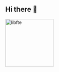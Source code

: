 ## Hi there 👋

<img width="150" height="150" alt="libfte" src="https://github.com/user-attachments/assets/0d41ff6a-8dce-45e2-adde-e666368c1906" />


<!--
**Marjo412/Marjo412** is a ✨ _special_ ✨ repository because its `README.md` (this file) appears on your GitHub profile.

Here are some ideas to get you started:

- 🔭 I’m currently working on ...
- 🌱 I’m currently learning ...
- 👯 I’m looking to collaborate on ...
- 🤔 I’m looking for help with ...
- 💬 Ask me about ...
- 📫 How to reach me: ...
- 😄 Pronouns: ...
- ⚡ Fun fact: ...
-->
